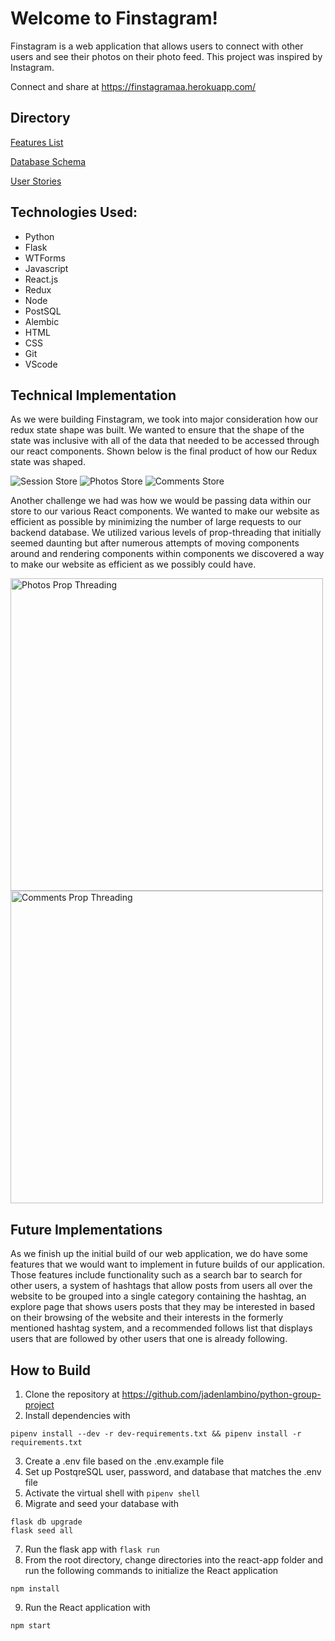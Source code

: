 # Welcome to Finstagram!

Finstagram is a web application that allows users to connect with other users and see their photos on their photo feed. This project was inspired by Instagram.

Connect and share at https://finstagramaa.herokuapp.com/

## Directory

[Features List](https://github.com/bandrewi/finstagram/wiki/Features-List)

[Database Schema](https://github.com/bandrewi/finstagram/wiki/Database-Schema)

[User Stories](https://github.com/bandrewi/finstagram/wiki/User-Stories)


## Technologies Used:
*  Python
*  Flask
*  WTForms
*  Javascript
*  React.js
*  Redux
*  Node
*  PostSQL
*  Alembic
*  HTML
*  CSS
*  Git
*  VScode

## Technical Implementation
As we were building Finstagram, we took into major consideration how our redux state shape was built. We wanted to ensure that the shape of the state was inclusive with all of the data that needed to be accessed through our react components. Shown below is the final product of how our Redux state was shaped.

![Session Store](https://res.cloudinary.com/dvutmffq9/image/upload/v1651867488/Screen_Shot_2022-05-06_at_1.02.07_PM_ck2ita.png)
![Photos Store](https://res.cloudinary.com/dvutmffq9/image/upload/v1651867502/Screen_Shot_2022-05-06_at_10.58.47_AM_jls4wk.png)
![Comments Store](https://res.cloudinary.com/dvutmffq9/image/upload/v1651867496/Screen_Shot_2022-05-06_at_10.58.59_AM_zlnzje.png)

Another challenge we had was how we would be passing data within our store to our various React components. We wanted to make our website as efficient as possible by minimizing the number of large requests to our backend database. We utilized various levels of prop-threading that initially seemed daunting but after numerous attempts of moving components around and rendering components within components we discovered a way to make our website as efficient as we possibly could have.

<img src=https://res.cloudinary.com/dvutmffq9/image/upload/v1651867829/codePic1_qhkfwg.png alt='Photos Prop Threading' width='500px' height='500px'/>

<img src=https://res.cloudinary.com/dvutmffq9/image/upload/v1651867834/codePic2_tizfnd.png alt='Comments Prop Threading' width='500px' height='500px'/>

## Future Implementations
As we finish up the initial build of our web application, we do have some features that we would want to implement in future builds of our application. Those features include functionality such as a search bar to search for other users, a system of hashtags that allow posts from users all over the website to be grouped into a single category containing the hashtag, an explore page that shows users posts that they may be interested in based on their browsing of the website and their interests in the formerly mentioned hashtag system, and a recommended follows list that displays users that are followed by other users that one is already following.

## How to Build
1. Clone the repository at https://github.com/jadenlambino/python-group-project
2. Install dependencies with
```
pipenv install --dev -r dev-requirements.txt && pipenv install -r requirements.txt
```
3. Create a .env file based on the .env.example file
4. Set up PostqreSQL user, password, and database that matches the .env file
5. Activate the virtual shell with ```pipenv shell```
6. Migrate and seed your database with
 ```
 flask db upgrade
 flask seed all
```
7. Run the flask app with
```flask run```
8. From the root directory, change directories into the react-app folder and run the following commands to initialize the React application
```
npm install
```
9. Run the React application with
```
npm start
```
